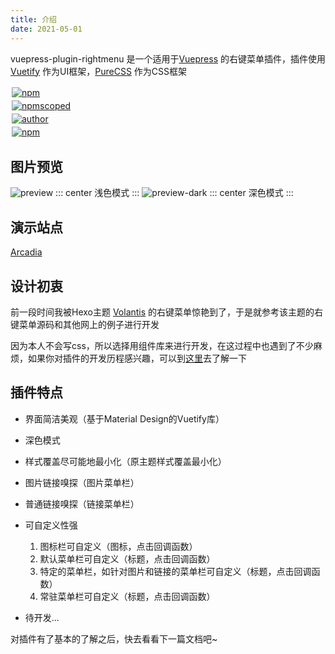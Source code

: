 ```yaml
---
title: 介绍
date: 2021-05-01
---
```

vuepress-plugin-rightmenu 是一个适用于[Vuepress](https://v1.vuepress.vuejs.org/zh/) 的右键菜单插件，插件使用 [Vuetify](https://github.com/vuetifyjs/vuetify) 作为UI框架，[PureCSS](https://github.com/pure-css/pure) 作为CSS框架

<div class="pure-g">
<div class="pure-u pure-gutter">
<a href="https://npmjs.com/package/@zolyn/vuepress-plugin-rightmenu" target="_blank">
<img alt="npm" src="https://img.shields.io/npm/v/@zolyn/vuepress-plugin-rightmenu?style=flat-square"/>
</a>
</div>
<div class="pure-u pure-gutter">
<a href="https://npmjs.com/package/@zolyn/vuepress-plugin-rightmenu" target="_blank">
<img alt="npmscoped" src="https://img.shields.io/npm/dw/@zolyn/vuepress-plugin-rightmenu?style=flat-square"/>
</a>
</div>
<div class="pure-u pure-gutter">
<a href="https://github.com/Zolyn" target="_blank">
<img alt="author" src="https://img.shields.io/badge/author-Zorin-26a2ff?style=flat-square&logo=github"/>
</a>
</div>
<div class="pure-u pure-gutter">
<a href="https://github.com/Zolyn/vuepress-plugin-rightmenu" target="_blank">
<img alt="npm" src="https://img.shields.io/github/license/Zolyn/vuepress-plugin-rightmenu?style=flat-square"/>
</a>
</div>
<style>
.pure-gutter {
padding: 2px
}
</style>
</div>

## 图片预览
![preview](https://cdn.jsdelivr.net/gh/Zolyn/StaticFiles@2021.5.1-release.0/vuepress/images/rightmenu/preview.png)
::: center
浅色模式
:::
![preview-dark](https://cdn.jsdelivr.net/gh/Zolyn/StaticFiles@2021.5.1-release.0/vuepress/images/rightmenu/preview-dark.png)
::: center
深色模式
:::

## 演示站点
[Arcadia](https://blog.zorinchan.icu)

## 设计初衷
前一段时间我被Hexo主题 [Volantis](https://github.com/volantis-x/hexo-theme-volantis) 的右键菜单惊艳到了，于是就参考该主题的右键菜单源码和其他网上的例子进行开发

因为本人不会写css，所以选择用组件库来进行开发，在这过程中也遇到了不少麻烦，如果你对插件的开发历程感兴趣，可以到[这里]()去了解一下

## 插件特点
- 界面简洁美观（基于Material Design的Vuetify库）
- 深色模式
- 样式覆盖尽可能地最小化（原主题样式覆盖最小化）
- 图片链接嗅探（图片菜单栏）
- 普通链接嗅探（链接菜单栏）
- 可自定义性强
    1. 图标栏可自定义（图标，点击回调函数）
    2. 默认菜单栏可自定义（标题，点击回调函数）
    3. 特定的菜单栏，如针对图片和链接的菜单栏可自定义（标题，点击回调函数）
    4. 常驻菜单栏可自定义（标题，点击回调函数）

- 待开发...

对插件有了基本的了解之后，快去看看下一篇文档吧~
